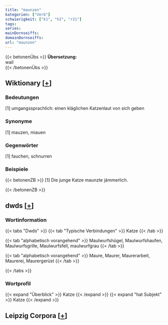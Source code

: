 ```yaml
---
title: "maunzen"
kategorien: ["Verb"]
schwierigkeit: ["k1", "h2", "r21"]
tags:
series:
mainDornseiffs:
domainDornseiffs:
url: "maunzen"
---
```


{{< betonenÜbs >}}
**Übersetzung:**  
wail  
{{< /betonenÜbs >}}

## Wiktionary [[+](https://de.wiktionary.org/wiki/maunzen)]

### Bedeutungen
[1] umgangssprachlich: einen kläglichen Katzenlaut von sich geben  

### Synonyme
[1] mauzen, miauen  

### Gegenwörter
[1] fauchen, schnurren  

### Beispiele
{{< betonenZB >}}
[1] Die junge Katze  maunzte jämmerlich.  

{{< /betonenZB >}}


## dwds [[+](https://www.dwds.de/wb/maunzen)]

### Wortinformation
{{< tabs "Dwds" >}}
{{< tab "Typische Verbindungen" >}}
Katze
{{< /tab >}}

{{< tab "alphabetisch vorangehend" >}}
Maulwurfshügel, Maulwurfshaufen, Maulwurfsgrille, Maulwurfsfell, maulwurfgrau
{{< /tab >}}

{{< tab "alphabetisch vorangehend" >}}
Maure, Maurer, Maurerarbeit, Maurerei, Maurergerüst
{{< /tab >}}

{{< /tabs >}}

### Wortprofil
{{< expand "Überblick" >}} Katze {{< /expand >}}
{{< expand "hat Subjekt" >}} Katze {{< /expand >}}

## Leipzig Corpora [[+](https://corpora.uni-leipzig.de/en/res?word=maunzen&corpusId=deu_newscrawl-public_2018)]

